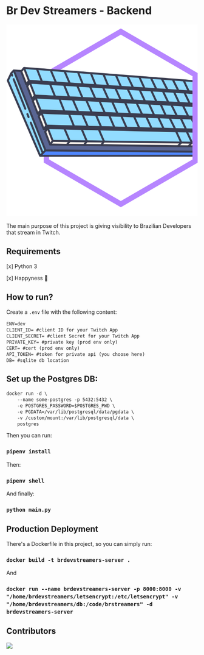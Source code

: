 # Br Dev Streamers - Backend

![Logo](./logo.svg)

The main purpose of this project is giving visibility to Brazilian Developers that stream in Twitch.


## Requirements

[x] Python 3

[x] Happyness 🙂


## How to run?

Create a `.env` file with the following content:

```
ENV=dev
CLIENT_ID= #client ID for your Twitch App
CLIENT_SECRET= #client Secret for your Twitch App
PRIVATE_KEY= #private key (prod env only)
CERT= #cert (prod env only)
API_TOKEN= #token for private api (you choose here)
DB= #sqlite db location
```


## Set up the Postgres DB:

```
docker run -d \
    --name some-postgres -p 5432:5432 \
    -e POSTGRES_PASSWORD=$POSTGRES_PWD \
    -e PGDATA=/var/lib/postgresql/data/pgdata \
    -v /custom/mount:/var/lib/postgresql/data \
    postgres
```


Then you can run:

### `pipenv install`

Then:

### `pipenv shell`

And finally:

### `python main.py`


## Production Deployment

There's a Dockerfile in this project, so you can simply run:

### `docker build -t brdevstreamers-server .`


And

### `docker run --name brdevstreamers-server -p 8000:8000 -v "/home/brdevstreamers/letsencrypt:/etc/letsencrypt" -v "/home/brdevstreamers/db:/code/brstreamers" -d brdevstreamers-server`


## Contributors
<a href="https://github.com/Br-Dev-Streamers/brdevstreamers-ui/graphs/contributors">
  <img src="https://contrib.rocks/image?repo=Br-Dev-Streamers/brdevstreamers-ui" />
</a>
